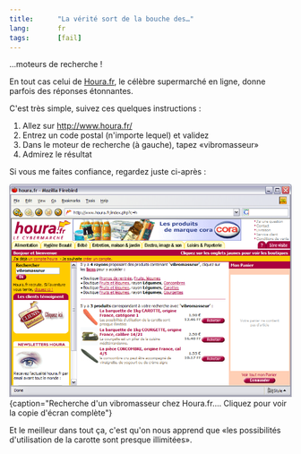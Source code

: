 ```yaml
--- 
title:      "La vérité sort de la bouche des…" 
lang:       fr 
tags:       [fail]
---
```


…moteurs de recherche !

En tout cas celui de [Houra.fr](http://www.houra.fr/), le célèbre supermarché en ligne, donne parfois des réponses étonnantes.

C'est très simple, suivez ces quelques instructions :

1. Allez sur <http://www.houra.fr/>
1. Entrez un code postal (n'importe lequel) et validez
1. Dans le moteur de recherche (à gauche), tapez «vibromasseur»
1. Admirez le résultat

Si vous me faites confiance, regardez juste ci-après :

![](houra_vibro.png){caption="Recherche d'un vibromasseur chez Houra.fr…. Cliquez pour voir la copie d'écran complète"}


Et le meilleur dans tout ça, c'est qu'on nous apprend que «les possibilités d'utilisation de la carotte sont presque illimitées».
